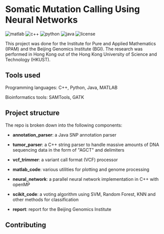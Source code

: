 Somatic Mutation Calling Using Neural Networks
==============================================

![matlab](https://img.shields.io/badge/matlab-.5-orange.svg?style=flat)  ![c++](https://img.shields.io/badge/c++-.29-green.svg?style=flat)  ![python](https://img.shields.io/badge/python-.12-blue.svg?style=flat)  ![java](https://img.shields.io/badge/java-.9-green.svg?style=flat)  ![license](https://img.shields.io/github/license/mashape/apistatus.svg)

This project was done for the Institute for Pure and Applied Mathematics (IPAM) and the Beijing Genomics Institute (BGI). The research was performed in Hong Kong out of the Hong Kong University of Science and Technology (HKUST).
 
 
 
## Tools used

Programming languages: C++, Python, Java, MATLAB

Bioinformatics tools: SAMTools, GATK


## Project structure

The repo is broken down into the following components:
- **annotation_parser**: a Java SNP annotation parser

- **tumor_parser**: a C++ string parser to handle massive amounts of DNA sequencing data in the form of "AGCT" and delimiters

- **vcf_trimmer**: a variant call format (VCF) processor

- **matlab_code**: various utilities for plotting and genome processing

- **neural_network**: a parallel neural network implementation in C++ with openMP

- **scikit_code**: a voting algorithm using SVM, Random Forest, KNN and other methods for classification

- **report**: report for the Beijing Genomics Institute

## Contributing
